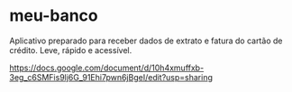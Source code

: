 # meu-banco
Aplicativo preparado para receber dados de extrato e fatura do cartão de crédito. Leve, rápido e acessível.

https://docs.google.com/document/d/10h4xmuffxb-3eg_c6SMFis9lj6G_91Ehi7pwn6jBgeI/edit?usp=sharing

